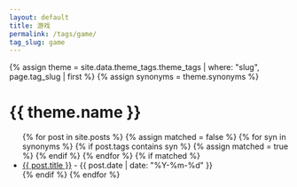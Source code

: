 ```yaml
---
layout: default
title: 游戏
permalink: /tags/game/
tag_slug: game
---
```


{% assign theme = site.data.theme_tags.theme_tags | where: "slug", page.tag_slug | first %}
{% assign synonyms = theme.synonyms %}

# {{ theme.name }}

<ul>
{% for post in site.posts %}
  {% assign matched = false %}
  {% for syn in synonyms %}
    {% if post.tags contains syn %}
      {% assign matched = true %}
    {% endif %}
  {% endfor %}
  {% if matched %}
    <li><a href="{{ post.url }}">{{ post.title }}</a> - {{ post.date | date: "%Y-%m-%d" }}</li>
  {% endif %}
{% endfor %}
</ul>
